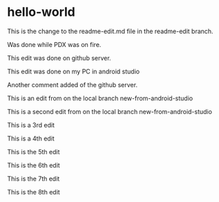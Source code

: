 # hello-world

This is the change to the readme-edit.md file in the readme-edit branch.

Was done while PDX was on fire.

This edit was done on github server.

This edit was done on my PC in android studio

Another comment added of the github server.

This is an edit from on the local branch new-from-android-studio

This is a second edit from on the local branch new-from-android-studio

This is a 3rd edit

This is a 4th edit

This is the 5th edit

This is the 6th edit

This is the 7th edit

This is the 8th edit